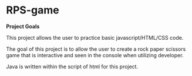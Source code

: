 # RPS-game
**Project Goals**

This project allows the user to practice basic javascript/HTML/CSS code.

The goal of this project is to allow the user to create a rock paper scissors game that is interactive and seen in the console 
when utilizing developer. 

Java is written within the script of html for this project. 